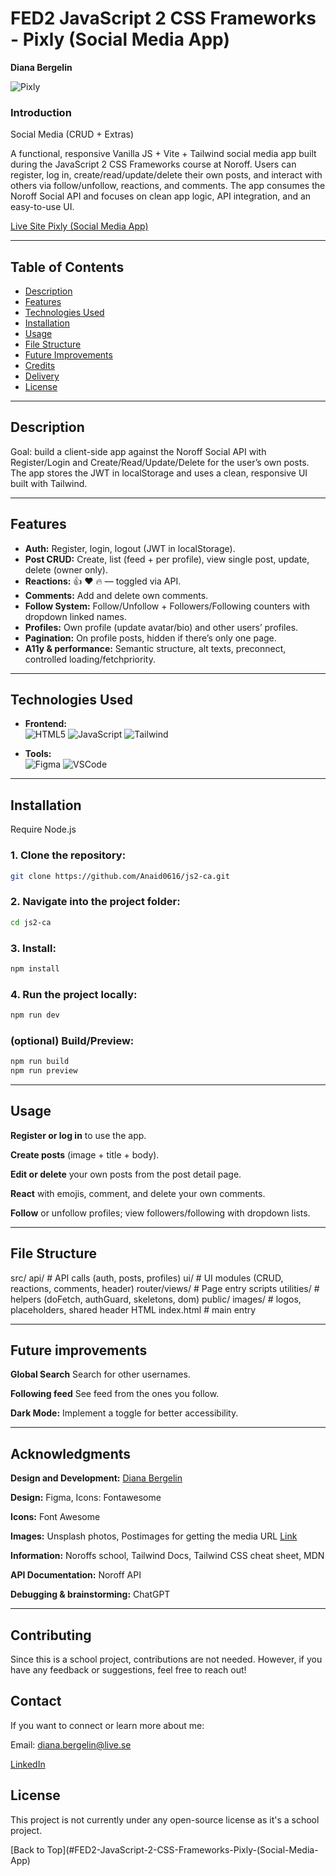 # FED2 JavaScript 2 CSS Frameworks - Pixly (Social Media App)

**Diana Bergelin**

![Pixly](https://github.com/user-attachments/assets/cda022c1-e37b-4e90-b97c-3a8086995dbc)

### Introduction

Social Media (CRUD + Extras)

A functional, responsive Vanilla JS + Vite + Tailwind social media app built during the JavaScript 2 CSS Frameworks course at Noroff. Users can register, log in, create/read/update/delete their own posts, and interact with others via follow/unfollow, reactions, and comments. The app consumes the Noroff Social API and focuses on clean app logic, API integration, and an easy-to-use UI.

[Live Site Pixly (Social Media App)](https://pixly-js2.netlify.app/)

---

## Table of Contents

- [Description](#description)
- [Features](#features)
- [Technologies Used](#technologies-used)
- [Installation](#installation)
- [Usage](#usage)
- [File Structure](#file-structure)
- [Future Improvements](#future-improvements)
- [Credits](#credits)
- [Delivery](#Delivery)
- [License](#license)

---


## Description

Goal: build a client-side app against the Noroff Social API with Register/Login and Create/Read/Update/Delete for the user’s own posts. The app stores the JWT in localStorage and uses a clean, responsive UI built with Tailwind.

---

## Features

- **Auth:** Register, login, logout (JWT in localStorage).
- **Post CRUD:** Create, list (feed + per profile), view single post, update, delete (owner only).
- **Reactions:** 👍 ❤️ 🔥 — toggled via API.
- **Comments:** Add and delete own comments.
- **Follow System:** Follow/Unfollow + Followers/Following counters with dropdown linked names.
- **Profiles:** Own profile (update avatar/bio) and other users’ profiles.
- **Pagination:** On profile posts, hidden if there’s only one page.
- **A11y & performance:** Semantic structure, alt texts, preconnect, controlled loading/fetchpriority.

---

## Technologies Used

- **Frontend:**  
   ![HTML5](https://img.shields.io/badge/-HTML5-E34F26?logo=html5&logoColor=white&style=for-the-badge) ![JavaScript](https://img.shields.io/badge/-JavaScript-F7DF1E?logo=javascript&logoColor=black&style=for-the-badge) ![Tailwind](https://img.shields.io/badge/-Tailwind-06B6D4?logo=tailwind-css&logoColor=white&style=for-the-badge)

- **Tools:**  
  ![Figma](https://img.shields.io/badge/-Figma-F24E1E?logo=figma&logoColor=white&style=for-the-badge) ![VSCode](https://img.shields.io/badge/-VSCode-007ACC?logo=visual-studio-code&logoColor=white&style=for-the-badge)

---

## Installation

Require Node.js

### 1. Clone the repository:

```bash
git clone https://github.com/Anaid0616/js2-ca.git
```

### 2. Navigate into the project folder:

```bash
cd js2-ca
```

### 3. Install:

```bash
npm install
```

### 4. Run the project locally:

```bash
npm run dev
```

### (optional) Build/Preview:
```bash
npm run build
npm run preview
```

---

## Usage

**Register or log in** to use the app.

**Create posts** (image + title + body).

**Edit or delete** your own posts from the post detail page.

**React** with emojis, comment, and delete your own comments.

**Follow** or unfollow profiles; view followers/following with dropdown lists.

---

## File Structure

src/
  api/           # API calls (auth, posts, profiles)
  ui/            # UI modules (CRUD, reactions, comments, header)
  router/views/  # Page entry scripts
  utilities/     # helpers (doFetch, authGuard, skeletons, dom)
public/
  images/        # logos, placeholders, shared header HTML
index.html       # main entry

---

## Future improvements

**Global Search** Search for other usernames.

**Following feed** See feed from the ones you follow.

**Dark Mode:** Implement a toggle for better accessibility.

---

## Acknowledgments

**Design and Development:** [Diana Bergelin](https://github.com/Anaid0616)

**Design:** Figma, Icons: Fontawesome

**Icons:** Font Awesome

**Images:** Unsplash photos, Postimages for getting the media URL [Link](https://postimages.org/)

**Information:** Noroffs school, Tailwind Docs, Tailwind CSS cheat sheet, MDN

**API Documentation:** Noroff API

**Debugging & brainstorming:** ChatGPT

---

## Contributing

Since this is a school project, contributions are not needed. However, if you have any feedback or suggestions, feel free to reach out!

## Contact

If you want to connect or learn more about me:

Email: diana.bergelin@live.se

[LinkedIn](https://www.linkedin.com/in/diana-b-4209a72ba/)

## **License**

This project is not currently under any open-source license as it's a school project.

[Back to Top](#FED2-JavaScript-2-CSS-Frameworks-Pixly-(Social-Media-App)
